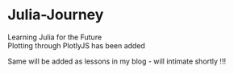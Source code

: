 # Julia-Journey
Learning Julia for the Future \
Plotting through PlotlyJS has been added


Same will be added as lessons in my blog - will intimate shortly !!!
